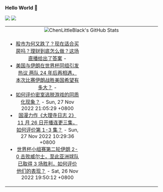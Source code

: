 ### Hello World 👋

[![](https://img.shields.io/badge/@ChenLittleBlack-1a6c81?style=flat&logo=java&logoColor=1a6c81&label=Java&colorA=ffffff)](https://www.java.com/)
[![](https://img.shields.io/badge/@ChenLittleBlack-41b883?style=flat&logo=vuedotjs&logoColor=41b883&label=Vue&colorA=ffffff)](https://cn.vuejs.org/)

<table>
<tr>
<td colspan="2" style="text-align: center;">
<img alt="ChenLittleBlack's GitHub Stats" src="https://github-readme-stats.vercel.app/api?username=ChenLittleBlack&show_icons=true&icon_color=CE1D2D&text_color=718096&bg_color=ffffff&hide_title=true" />
</td>
</tr>
<tr>
<td align="center" valign="middle">

<!-- START_SECTION:blog -->
* <a href='http://zhuanlan.zhihu.com/p/587837390?utm_campaign=rss&utm_medium=rss&utm_source=rss&utm_content=title' target='_blank'>股市为何又跌了？现在适合买房吗？理财到底怎么做？这场直播给出了答案</a> - 
* <a href='http://www.zhihu.com/question/525565463/answer/2779696234?utm_campaign=rss&utm_medium=rss&utm_source=rss&utm_content=title' target='_blank'>美国与伊朗在世界杯同组引发热议    两队 24 年后再相遇，本次比赛伊朗战胜美国希望有多大？</a> - 
* <a href='http://www.zhihu.com/question/567243397/answer/2771726725?utm_campaign=rss&utm_medium=rss&utm_source=rss&utm_content=title' target='_blank'>如何评价密室逃脱游戏的同质化现象？</a> - Sun, 27 Nov 2022 21:05:29 +0800
* <a href='http://www.zhihu.com/question/567977080/answer/2776236318?utm_campaign=rss&utm_medium=rss&utm_source=rss&utm_content=title' target='_blank'>国漫力作《大理寺日志 2》11 月 26 日开播连更三集，如何评价第 1-3 集？</a> - Sun, 27 Nov 2022 10:29:36 +0800
* <a href='http://www.zhihu.com/question/568827364/answer/2775763832?utm_campaign=rss&utm_medium=rss&utm_source=rss&utm_content=title' target='_blank'>世界杯小组赛第二轮伊朗 2-0 击败威尔士，至此亚洲球队已取得 3 场胜利，如何评价他们的表现？</a> - Sat, 26 Nov 2022 19:50:12 +0800
<!-- END_SECTION:blog -->

</td>
<td valign="middle" width="50%">

<!-- START_SECTION:douban -->

<!-- END_SECTION:douban -->

</td>
</tr>
</table>
